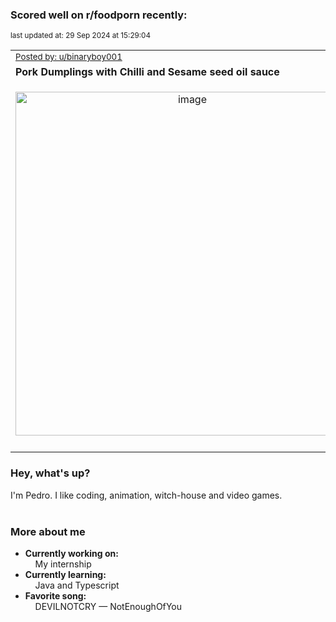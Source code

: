 ### Scored well on r/foodporn recently:

<p align="left"><sub>last updated at: 29 Sep 2024 at 15:29:04</sub></p>

|   |
| --- |
| <sub>[Posted by: u/binaryboy001][source]</sub> |
| **Pork Dumplings with Chilli and Sesame seed oil sauce** | 
|<p align="center"> <img alt="image" src="https://i.redd.it/0rybecby22qd1.jpeg" width="550" /> </p>|
|   |

### Hey, what's up?

I'm Pedro. I like coding, animation, witch-house and video games.<br><br>

### More about me
- **Currently working on:**  
&nbsp;&nbsp;&nbsp;&nbsp;My internship
- **Currently learning:**  
&nbsp;&nbsp;&nbsp;&nbsp;Java and Typescript
- **Favorite song:**  
&nbsp;&nbsp;&nbsp;&nbsp;DEVILNOTCRY — NotEnoughOfYou<br><br>

  



  
  
  
[linkedin]: https://linkedin.com/in/pedro-h-r-gomes-8a487b14a/
[gmail]: mailto:pilique11@gmail.com
[source]: https://reddit.com/r/FoodPorn/comments/1flqmw9/pork_dumplings_with_chilli_and_sesame_seed_oil/
[redditAPI]: https://www.reddit.com/dev/api/